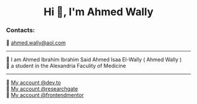 <h1 align="center">Hi 👋, I'm Ahmed Wally</h1>

<h3 align="left">Contacts:</h3>

📧 ahmed.wally@aol.com  

---

🪪 I am Ahmed Ibrahim Ibrahim Said Ahmed Isaa El-Wally ( Ahmed Wally )  
🏫 a student in the Alexandria Faculity of Medicine  

---

🚀 [My account @dev.to](https://dev.to/ahmed-wally)  
🚀 [My account @researchgate](https://www.researchgate.net/profile/Ahmed-Wally-2)  
🚀 [My account @frontendmentor](https://www.frontendmentor.io/profile/ahmed-wally)

